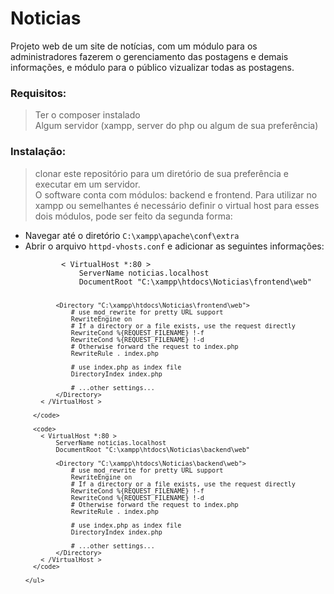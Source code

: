 # Noticias
 
Projeto web de um site de notícias, com um módulo para os administradores fazerem o gerenciamento das postagens e demais informações, e módulo para o público vizualizar todas as postagens. 

<h3>Requisitos:</h3>
    <blockquote>
       Ter o composer instalado <br>
       Algum servidor (xampp, server do php ou algum de sua preferência)
    </blockquote>

<h3>Instalação: </h3>
<blockquote>
    clonar este repositório para um diretório de sua preferência e executar em um servidor. <br>
    O software conta com módulos: backend e frontend. Para utilizar no xampp ou semelhantes é necessário definir o virtual host para esses dois módulos, pode ser feito da segunda forma: <br>
</blockquote>
    <ul>
      <li>Navegar até o diretório <code>C:\xampp\apache\conf\extra</code></li>
      <li>Abrir o arquivo <code>httpd-vhosts.conf</code> e adicionar as seguintes informações: </li>
      <code>
        < VirtualHost *:80 >
            ServerName noticias.localhost
            DocumentRoot "C:\xampp\htdocs\Noticias\frontend\web"
            
            <Directory "C:\xampp\htdocs\Noticias\frontend\web">
                # use mod_rewrite for pretty URL support
                RewriteEngine on
                # If a directory or a file exists, use the request directly
                RewriteCond %{REQUEST_FILENAME} !-f
                RewriteCond %{REQUEST_FILENAME} !-d
                # Otherwise forward the request to index.php
                RewriteRule . index.php

                # use index.php as index file
                DirectoryIndex index.php

                # ...other settings...
            </Directory>
        < /VirtualHost >
       
      </code>

      <code>
        < VirtualHost *:80 >
            ServerName noticias.localhost
            DocumentRoot "C:\xampp\htdocs\Noticias\backend\web"
            
            <Directory "C:\xampp\htdocs\Noticias\backend\web">
                # use mod_rewrite for pretty URL support
                RewriteEngine on
                # If a directory or a file exists, use the request directly
                RewriteCond %{REQUEST_FILENAME} !-f
                RewriteCond %{REQUEST_FILENAME} !-d
                # Otherwise forward the request to index.php
                RewriteRule . index.php

                # use index.php as index file
                DirectoryIndex index.php

                # ...other settings...
            </Directory>
        < /VirtualHost >
      </code>
      
    </ul>

